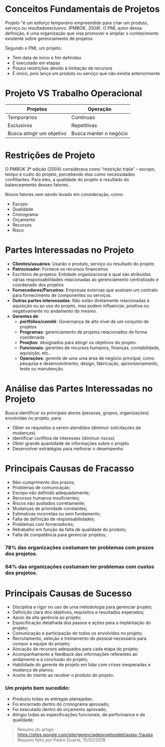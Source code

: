 ﻿# Conceitos Fundamentais de Projetos
Projeto "é um esforço temporário empreendido para criar um produto, serviço ou resultadoexclusivo. (PMBOK, 2008). O PMI, autor dessa definição, é uma organização que visa promover e ampliar o conhecimento existente sobre gerenciamento de projetos.

Segundo o PMI, um projeto:
- Tem data de início e fim definidas
- É executado em etapas
- Possui reistrições devido á limitação de recursos
- É único, pois lança um produto ou serviço que não existia anteriormente
 
# Projeto VS Trabalho Operacional


| Projetos 								| Operação 							|
|--|--|
| Temporários 						| Contínuas 							|
| Exclusivos                           	| Repetitivas 							|
| Busca atingir um objetivo 	| Busca manter o negócio 	|

# Restrições de Projeto

O PMBOK 3ª edição (2004) considerava como “restrição tripla” – escopo, tempo e custo do projeto, percebendo elas como necessidades conflitantes. Para eles, a qualidade do projeto é resultado do balanceamento desses fatores.

Novos fatores vem sendo levado em consideração, como:
- Escopo
- Qualidade
- Cronograma
- Orçamento
- Recursos
- Risco

# Partes Interessadas no Projeto

- **Clientes/usuários**: Usarão o produto, serviço ou resultado do projeto
- **Patrocinador**: Fornece os recursos financeiros
- Escritório de projetos: Entidade organizacional à qual são atribuídas várias responsabilidades relacionadas ao gerenciamento centralizado e coordenado dos projetos
- **Fornecedores/Parceiros**: Empresas externas que assinam um contrato para fornecimento de componentes ou serviços.
- **Outras partes interessadas**: Não estão diretamente relacionadas à aquisição ou ao uso do projeto, mas podem influenciar, positiva ou negativamente no andamento do mesmo.
- **Gerentes de**:
	- **portfólios/comitê**:  Governança de alto nível de um conjunto de projetos
	- **Programas**: gerenciamento de projetos relacionados de forma coordenada
	- **Proejtos**: designados para atingir os objetivos do projeto.
	- **Funcionais**: gerentes de recursos humanos, finanças, contabilidade, aquisição, etc..
	- **Operações**: gerente de uma uma área de negócio principal, como pesquisa e desenvolvimento, design, fabricação, aprovisionamento, teste ou manutenção.

# Análise das Partes Interessadas no Projeto

Busca identificar os principais atores (pessoas, grupos, organizações) envolvidas no projeto, para:

- Obter  os requisitos a serem atendidos (diminuir solicitações de mudanças)
- Identificar conflitos de interesses (diminuir riscos)
- Obter grande quantidade de informações sobre o projeto
- Desenvolver estratégias para melhorar o desempenho

# Principais Causas de Fracasso

- Não-cumprimento dos prazos;  
- Problemas de comunicação;  
- Escopo não definido adequadamente;  
- Recursos humanos insuficientes;  
- Riscos não avaliados corretamente;  
- Mudanças de prioridade constantes;  
- Estimativas incorretas ou sem fundamento;  
- Falta de definição de responsabilidades;  
- Problemas com fornecedores;  
- Retrabalho em função da falta de qualidade do produto;  
- Falta de competência para gerenciar projetos;

### 78% das organizações costumam ter problemas com prazos dos projetos.
### 64% das organizações costumam ter problemas com custos dos projetos.

# Principais Causas de Sucesso

- Disciplina e rigor no uso de uma metodologia para gerenciar projeto;
- Definição clara dos objetivos, requisitos e resultados esperados;
- Apoio da alta gerência ao projeto;
- Especificação detalhada dos passos e ações para a implantação do projeto;
- Comunicação e participação de todos os envolvidos no projeto;
- Recrutamento, seleção e treinamento do pessoal necessário para compor a equipe do projeto;
- Alocação de recursos adequados para cada etapa do projeto;
- Acompanhamento e feedback das informações referentes ao andamento e à conclusão do projeto;
- Habilidade do gerente de projeto em lidar com crises inesperadas e mudança de planos;
- Aceite do cliente ao receber o produto do projeto.

### Um projeto bem sucedido:
- Produziu todas as entregas planejadas;
- Foi encerrado dentro do cronograma aprovado;
- Foi executado dentro do orçamento aprovado;
- Atingiu todas as especificações funcionais, de performance e de qualidade;


> Resumo do artigo:
> https://sites.google.com/site/gerenciadeprojetosdeti/aulas-1/aulas
> Resumo feito por Pedro Duarte, 15/02/2019

